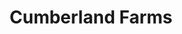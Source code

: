 ---
title: "Cumberland Farms"
url: /manchester/cumberland-farms-webster-street/
shop: convenience
---